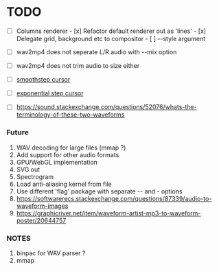 # TODO

- [ ] Columns renderer
      - [x] Refactor default renderer out as 'lines'
      - [x] Delegate grid, background etc to compositor
      - [ ] --style <JSON> argument

- [ ] wav2mp4 does not seperate L/R audio with --mix option
- [ ] wav2mp4 does not trim audio to size either

- [ ] [smoothstep cursor](https://iquilezles.org/www/articles/smoothstepintegral/smoothstepintegral.htm)
- [ ] [exponential step cursor](https://iquilezles.org/www/articles/functions/functions.htm)
- [ ] https://sound.stackexchange.com/questions/52076/whats-the-terminology-of-these-two-waveforms

### Future

1. WAV decoding for large files (mmap ?)
2. Add support for other audio formats
3. GPU/WebGL implementation
4. SVG out
5. Spectrogram
6. Load anti-aliasing kernel from file
7. Use different 'flag' package with separate -- and - options
8. https://softwarerecs.stackexchange.com/questions/87339/audio-to-waveform-images
9. https://graphicriver.net/item/waveform-artist-mp3-to-waveform-poster/20644757


### NOTES

1. binpac for WAV parser ?
2. mmap
